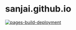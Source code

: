 # sanjai.github.io

[![pages-build-deployment](https://github.com/sanjairocky/vResume/actions/workflows/pages/pages-build-deployment/badge.svg)](https://github.com/sanjairocky/vResume/actions/workflows/pages/pages-build-deployment)